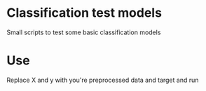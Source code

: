 # Classification test models
Small scripts to test some basic classification models 

# Use

Replace X and y with you're preprocessed data and target and run 
